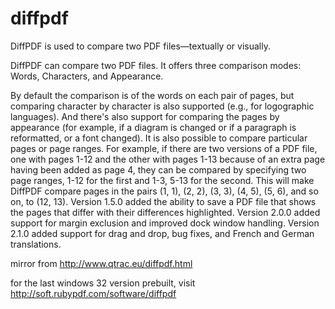 diffpdf
=======

DiffPDF is used to compare two PDF files—textually or visually.

DiffPDF can compare two PDF files. It offers three comparison modes: Words, Characters, and Appearance.

By default the comparison is of the words on each pair of pages, but comparing character by character is also supported (e.g., for logographic languages). And there's also support for comparing the pages by appearance (for example, if a diagram is changed or if a paragraph is reformatted, or a font changed). It is also possible to compare particular pages or page ranges. For example, if there are two versions of a PDF file, one with pages 1-12 and the other with pages 1-13 because of an extra page having been added as page 4, they can be compared by specifying two page ranges, 1-12 for the first and 1-3, 5-13 for the second. This will make DiffPDF compare pages in the pairs (1, 1), (2, 2), (3, 3), (4, 5), (5, 6), and so on, to (12, 13). Version 1.5.0 added the ability to save a PDF file that shows the pages that differ with their differences highlighted. Version 2.0.0 added support for margin exclusion and improved dock window handling. Version 2.1.0 added support for drag and drop, bug fixes, and French and German translations.


mirror from http://www.qtrac.eu/diffpdf.html

for the last windows 32 version prebuilt, visit http://soft.rubypdf.com/software/diffpdf
